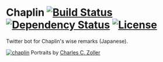 # Chaplin [![Build Status](https://travis-ci.org/ruedap/chaplin.svg?branch=master)](https://travis-ci.org/ruedap/chaplin) [![Dependency Status](http://img.shields.io/gemnasium/ruedap/chaplin.svg?style=flat)](https://gemnasium.com/ruedap/chaplin) [![License](http://img.shields.io/badge/license-MIT-brightgreen.svg?style=flat)](http://ruedap.mit-license.org/2011)

Twitter bot for Chaplin's wise remarks (Japanese).

[![chaplin](https://dl.dropboxusercontent.com/u/281168/images/github-chaplin-readme.jpg)](https://twitter.com/chaplin_bot)
Portraits by [Charles C. Zoller](http://drnorth.wordpress.com/2011/04/16/picture-of-the-week-73-charlie-chaplin-colour-portraits-by-charles-c-zoller/)
